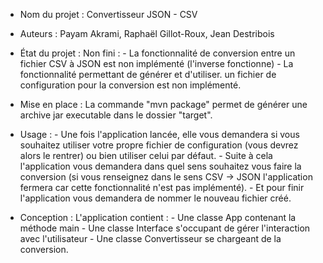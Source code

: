 - Nom du projet		: 	Convertisseur JSON - CSV

- Auteurs 			: 	Payam Akrami, Raphaël Gillot-Roux, Jean Destribois

- État du projet	:	Non fini : 	- La fonctionnalité de conversion entre un fichier
									CSV à JSON est non implémenté (l'inverse fonctionne)
									- La fonctionnalité permettant de générer et d'utiliser.
									un fichier de configuration pour la conversion est
									non implémenté.

- Mise en place 	:	La commande "mvn package" permet de générer une archive jar executable
						dans le dossier "target".

- Usage				:	- Une fois l'application lancée, elle vous demandera si vous souhaitez
						utiliser votre propre fichier de configuration (vous devrez alors le
						rentrer) ou bien utiliser celui par défaut.
						- Suite à cela l'application vous demandera dans quel sens souhaitez
						vous faire la conversion (si vous renseignez dans le sens CSV -> JSON
						l'application fermera car cette fonctionnalité n'est pas implémenté).
						- Et pour finir l'application vous demandera de nommer le nouveau
						fichier créé.

- Conception		:	L'application contient :	- Une classe App contenant la méthode main
													- Une classe Interface s'occupant de gérer
													l'interaction avec l'utilisateur
													- Une classe Convertisseur se chargeant de
													la conversion.
